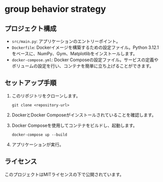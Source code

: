 # group behavior strategy

## プロジェクト構成

- `src/main.py`: アプリケーションのエントリーポイント。
- `Dockerfile`: Dockerイメージを構築するための設定ファイル。Python 3.12.1をベースに、NumPy、Gym、Matplotlibをインストールします。
- `docker-compose.yml`: Docker Composeの設定ファイル。サービスの定義やボリュームの設定を行い、コンテナを簡単に立ち上げることができます。

## セットアップ手順

1. このリポジトリをクローンします。
   ```
   git clone <repository-url>
   ```

2. DockerとDocker Composeがインストールされていることを確認します。

3. Docker Composeを使用してコンテナをビルドし、起動します。
   ```
   docker-compose up --build
   ```

4. アプリケーションが実行。

## ライセンス

このプロジェクトはMITライセンスの下で公開されています。